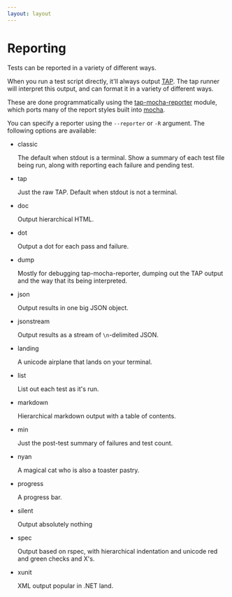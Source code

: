 ```yaml
---
layout: layout
---
```


# Reporting

Tests can be reported in a variety of different ways.

When you run a test script directly, it'll always output
[TAP](/tap-format/).  The tap runner will interpret this
output, and can format it in a variety of different ways.

These are done programmatically using the
[tap-mocha-reporter](http://npm.im/tap-mocha-reporter) module, which
ports many of the report styles built into
[mocha](http://mochajs.org/#reporters).

You can specify a reporter using the `--reporter` or `-R` argument.
The following options are available:

- classic

    The default when stdout is a terminal.  Show a summary of
    each test file being run, along with reporting each failure and
    pending test.

- tap

    Just the raw TAP.  Default when stdout is not a terminal.

- doc

    Output hierarchical HTML.

- dot

    Output a dot for each pass and failure.

- dump

    Mostly for debugging tap-mocha-reporter, dumping out the TAP
    output and the way that its being interpreted.

- json

    Output results in one big JSON object.

- jsonstream

    Output results as a stream of `\n`-delimited JSON.

- landing

    A unicode airplane that lands on your terminal.

- list

    List out each test as it's run.

- markdown

    Hierarchical markdown output with a table of contents.

- min

    Just the post-test summary of failures and test count.

- nyan

    A magical cat who is also a toaster pastry.

- progress

    A progress bar.

- silent

    Output absolutely nothing

- spec

    Output based on rspec, with hierarchical indentation and
    unicode red and green checks and X's.

- xunit

    XML output popular in .NET land.
